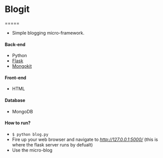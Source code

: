 # Blogit
=====

* Simple blogging micro-framework.

#### Back-end
* Python
* [Flask](http://flask.pocoo.org/docs/)
* [Mongokit](https://pythonhosted.org/Flask-MongoKit/)

#### Front-end
* HTML

#### Database
* MongoDB

#### How to run?
* `$ python blog.py`
* Fire up your web browser and navigate to _http://127.0.0.1:5000/_ (this is where the flask server runs by defualt)
* Use the micro-blog
